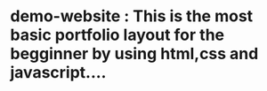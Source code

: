 # demo-website : This is the most basic portfolio layout  for the begginner by using html,css and javascript....
